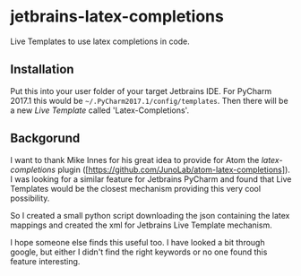 # jetbrains-latex-completions
Live Templates to use latex completions in code. 

## Installation
Put this into your user folder of your target Jetbrains IDE. For PyCharm 2017.1 this would be `~/.PyCharm2017.1/config/templates`. Then there will be a new *Live Template* called 'Latex-Completions'.

## Backgorund
I want to thank Mike Innes for his great idea to provide for Atom the *latex-completions* plugin ([https://github.com/JunoLab/atom-latex-completions]). I was looking for a similar feature for Jetbrains PyCharm and found that Live Templates would be the closest mechanism providing this very cool possibility. 

So I created a small python script downloading the json containing the latex mappings and created the xml for Jetbrains Live Template mechanism.

I hope someone else finds this useful too. I have looked a bit through google, but either I didn't find the right keywords or no one found this feature interesting.
